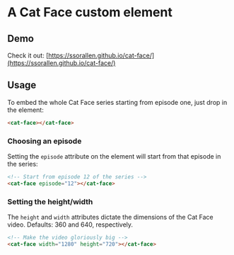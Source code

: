 # A Cat Face custom element

## Demo

Check it out:
[https://ssorallen.github.io/cat-face/](https://ssorallen.github.io/cat-face/)

## Usage

To embed the whole Cat Face series starting from episode one, just drop in the
element:

```html
<cat-face></cat-face>
```

### Choosing an episode

Setting the `episode` attribute on the element will start from that episode in
the series:

```html
<!-- Start from episode 12 of the series -->
<cat-face episode="12"></cat-face>
```

### Setting the height/width

The `height` and `width` attributes dictate the dimensions of the Cat Face
video. Defaults: 360 and 640, respectively.

```html
<!-- Make the video gloriously big -->
<cat-face width="1280" height="720"></cat-face>
```
